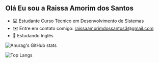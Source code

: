 ## Olá Eu sou a Raissa Amorim dos Santos
- 💻 Estudante Curso Técnico em Desenvolvimento de Sistemas
- ✉️ Entre em contato comigo: raissaamorimdossantos3@gmail.com
- 📒 Estudando Inglês 

![Anurag's GitHub stats](https://github-readme-stats.vercel.app/api?username=Raissa-Santos22&show_icons=true&theme=dracula)

![Top Langs](https://github-readme-stats.vercel.app/api/top-langs/?username=Raissa-Santos22&layout=compact)


